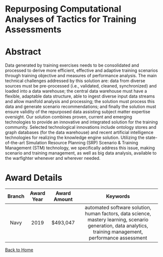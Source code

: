 
Repurposing Computational Analyses of Tactics for Training Assessments
======================================================================

# Abstract


Data generated by training exercises needs to be consolidated and processed to derive more efficient, effective and adaptive training scenarios through training objective and measures of performance analysis. The main technical challenges addressed by this solution are: data from diverse sources must be pre-processed (i.e., validated, cleaned, synchronized) and loaded into a data warehouse; the central data warehouse must have a flexible, adaptable data structure, able to ingest diverse input data streams and allow manifold analysis and processing; the solution must process this data and generate scenario recommendations; and finally the solution must ensure validity of the repurposed data assisting subject matter expertise oversight. Our solution combines proven, current and emerging technologies to provide an innovative and integrated solution for the training community. Selected technological innovations include ontology stores and graph databases (for the data warehouse) and recent artificial intelligence technologies for realizing the knowledge engine solution. Utilizing the state-of-the-art Simulation Resource Planning (SRP) Scenario & Training Management (STM) technology, we specifically address this issue, making scenario and training management, as well as big data analysis, available to the warfighter whenever and wherever needed.  

# Award Details

|Branch|Award Year|Award Amount|Keywords|
| :---: | :---: | :---: | :---: |
|Navy|2019|$493,047|automated software solution, human factors, data science, mastery learning, scenario generation, data analytics, training management, performance assessment|
  
  


[Back to Home](https://github.com/chrischow/dod_sbir_awards/JH/#2002)